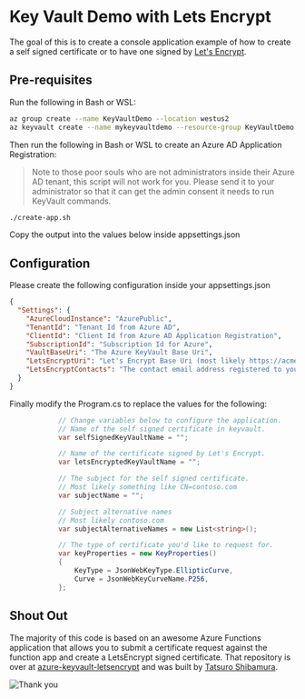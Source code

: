 # Key Vault Demo with Lets Encrypt

The goal of this is to create a console application example of how to create a self signed certificate or to have one signed by [Let's Encrypt](https://letsencrypt.org/).

## Pre-requisites

Run the following in Bash or WSL:

``` bash
az group create --name KeyVaultDemo --location westus2
az keyvault create --name mykeyvaultdemo --resource-group KeyVaultDemo
```

Then run the following in Bash or WSL to create an Azure AD Application Registration:

> Note to those poor souls who are not administrators inside their Azure AD tenant, this script will not work for you. Please send it to your administrator so that it can get the admin consent it needs to run KeyVault commands.

``` bash
./create-app.sh
```

Copy the output into the values below inside appsettings.json

## Configuration

Please create the following configuration inside your appsettings.json

``` json
{
  "Settings": {
    "AzureCloudInstance": "AzurePublic",
    "TenantId": "Tenant Id from Azure AD",
    "ClientId": "Client Id from Azure AD Application Registration",
    "SubscriptionId": "Subscription Id for Azure",
    "VaultBaseUri": "The Azure KeyVault Base Uri",
    "LetsEncryptUri": "Let's Encrypt Base Uri (most likely https://acme-v02.api.letsencrypt.org/)",
    "LetsEncryptContacts": "The contact email address registered to your DNS under Admin Contact"
  }
}
```

Finally modify the Program.cs to replace the values for the following:

``` csharp
            // Change variables below to configure the application.
            // Name of the self signed certificate in keyvault.
            var selfSignedKeyVaultName = "";

            // Name of the certificate signed by Let's Encrypt.
            var letsEncryptedKeyVaultName = "";

            // The subject for the self signed certificate.
            // Most likely something like CN=contoso.com
            var subjectName = "";

            // Subject alternative names
            // Most likely contoso.com
            var subjectAlternativeNames = new List<string>();

            // The type of certificate you'd like to request for.
            var keyProperties = new KeyProperties()
            {
                KeyType = JsonWebKeyType.EllipticCurve,
                Curve = JsonWebKeyCurveName.P256,
            };
```

## Shout Out

The majority of this code is based on an awesome Azure Functions application that allows you to submit a certificate request against the function app and create a LetsEncrypt signed certificate. That repository is over at [azure-keyvault-letsencrypt](https://github.com/shibayan/azure-keyvault-letsencrypt) and was built by [Tatsuro Shibamura](https://github.com/shibayan).

![Thank you](https://media.giphy.com/media/3oz8xIsloV7zOmt81G/giphy.gif)
